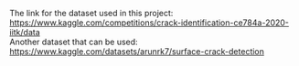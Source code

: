 The link for the dataset used in this project: https://www.kaggle.com/competitions/crack-identification-ce784a-2020-iitk/data <br>
Another dataset that can be used: https://www.kaggle.com/datasets/arunrk7/surface-crack-detection

